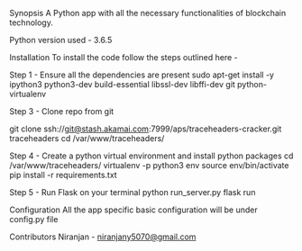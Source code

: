 Synopsis
A Python app with all the necessary functionalities of blockchain technology.

Python version used - 3.6.5

Installation
To install the code follow the steps outlined here -

Step 1 - Ensure all the dependencies are present
sudo apt-get install -y ipython3 python3-dev build-essential libssl-dev libffi-dev git python-virtualenv

Step 3 - Clone repo from git

git clone ssh://git@stash.akamai.com:7999/aps/traceheaders-cracker.git traceheaders
cd /var/www/traceheaders/



Step 4 - Create a python virtual environment and install python packages
cd /var/www/traceheaders/
virtualenv -p python3 env
source env/bin/activate
pip install -r requirements.txt

Step 5 - Run Flask on your terminal
python run_server.py
flask run

Configuration
All the app specific basic configuration will be under config.py file

Contributors
Niranjan - niranjany5070@gmail.com
